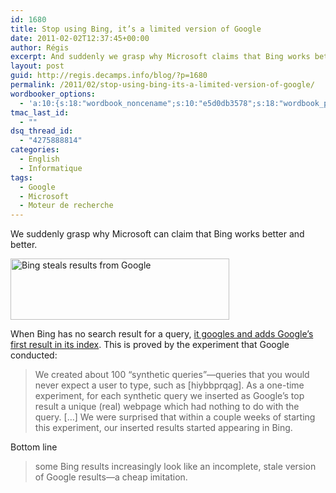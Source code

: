 ```yaml
---
id: 1680
title: Stop using Bing, it’s a limited version of Google
date: 2011-02-02T12:37:45+00:00
author: Régis
excerpt: And suddenly we grasp why Microsoft claims that Bing works better and better
layout: post
guid: http://regis.decamps.info/blog/?p=1680
permalink: /2011/02/stop-using-bing-its-a-limited-version-of-google/
wordbooker_options:
  - 'a:10:{s:18:"wordbook_noncename";s:10:"e5d0db3578";s:18:"wordbook_page_post";s:4:"-100";s:18:"wordbook_orandpage";s:1:"2";s:23:"wordbook_default_author";s:1:"1";s:23:"wordbook_extract_length";s:3:"120";s:19:"wordbook_actionlink";s:3:"300";s:26:"wordbooker_publish_default";s:2:"on";s:27:"wordbooker_publish_override";s:2:"on";s:18:"wordbook_attribute";s:21:"a écrit sur son blog";s:29:"wordbooker_status_update_text";s:33:"New blog post :  %title% - %link%";}'
tmac_last_id:
  - ""
dsq_thread_id:
  - "4275888814"
categories:
  - English
  - Informatique
tags:
  - Google
  - Microsoft
  - Moteur de recherche
---
```

We suddenly grasp why Microsoft can claim that Bing works better and better. 

[<img src="http://regis.decamps.info/blog/wp-content/uploads/2011/02/Capture-d’écran-2011-02-02-à-14.21.36-350x98.png" alt="Bing steals results from Google" title="Bing illustration" width="350" height="98" class="alignnone size-medium wp-image-1688" srcset="http://regis.decamps.info/blog/wp-content/uploads/2011/02/Capture-d’écran-2011-02-02-à-14.21.36-350x98.png 350w, http://regis.decamps.info/blog/wp-content/uploads/2011/02/Capture-d’écran-2011-02-02-à-14.21.36.png 650w" sizes="(max-width: 350px) 100vw, 350px" />](http://regis.decamps.info/blog/wp-content/uploads/2011/02/Capture-d’écran-2011-02-02-à-14.21.36.png)

When Bing has no search result for a query, [it googles and adds Google&rsquo;s first result in its index](http://googleblog.blogspot.com/2011/02/microsofts-bing-uses-google-search.html). This is proved by the experiment that Google conducted:

> We created about 100 “synthetic queries”—queries that you would never expect a user to type, such as [hiybbprqag]. As a one-time experiment, for each synthetic query we inserted as Google’s top result a unique (real) webpage which had nothing to do with the query. [&#8230;] We were surprised that within a couple weeks of starting this experiment, our inserted results started appearing in Bing. 

Bottom line

> some Bing results increasingly look like an incomplete, stale version of Google results—a cheap imitation.